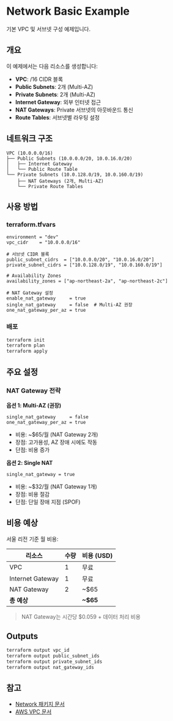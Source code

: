 # Network Basic Example

기본 VPC 및 서브넷 구성 예제입니다.

## 개요

이 예제에서는 다음 리소스를 생성합니다:

- **VPC**: /16 CIDR 블록
- **Public Subnets**: 2개 (Multi-AZ)
- **Private Subnets**: 2개 (Multi-AZ)
- **Internet Gateway**: 외부 인터넷 접근
- **NAT Gateways**: Private 서브넷의 아웃바운드 통신
- **Route Tables**: 서브넷별 라우팅 설정

## 네트워크 구조

```
VPC (10.0.0.0/16)
├── Public Subnets (10.0.0.0/20, 10.0.16.0/20)
│   ├── Internet Gateway
│   └── Public Route Table
└── Private Subnets (10.0.128.0/19, 10.0.160.0/19)
    ├── NAT Gateways (2개, Multi-AZ)
    └── Private Route Tables
```

## 사용 방법

### terraform.tfvars

```hcl
environment = "dev"
vpc_cidr    = "10.0.0.0/16"

# 서브넷 CIDR 블록
public_subnet_cidrs  = ["10.0.0.0/20", "10.0.16.0/20"]
private_subnet_cidrs = ["10.0.128.0/19", "10.0.160.0/19"]

# Availability Zones
availability_zones = ["ap-northeast-2a", "ap-northeast-2c"]

# NAT Gateway 설정
enable_nat_gateway     = true
single_nat_gateway     = false  # Multi-AZ 권장
one_nat_gateway_per_az = true
```

### 배포

```bash
terraform init
terraform plan
terraform apply
```

## 주요 설정

### NAT Gateway 전략

**옵션 1: Multi-AZ (권장)**
```hcl
single_nat_gateway     = false
one_nat_gateway_per_az = true
```
- 비용: ~$65/월 (NAT Gateway 2개)
- 장점: 고가용성, AZ 장애 시에도 작동
- 단점: 비용 증가

**옵션 2: Single NAT**
```hcl
single_nat_gateway = true
```
- 비용: ~$32/월 (NAT Gateway 1개)
- 장점: 비용 절감
- 단점: 단일 장애 지점 (SPOF)

## 비용 예상

서울 리전 기준 월 비용:

| 리소스 | 수량 | 비용 (USD) |
|--------|------|------------|
| VPC | 1 | 무료 |
| Internet Gateway | 1 | 무료 |
| NAT Gateway | 2 | ~$65 |
| **총 예상** | | **~$65** |

> NAT Gateway는 시간당 $0.059 + 데이터 처리 비용

## Outputs

```bash
terraform output vpc_id
terraform output public_subnet_ids
terraform output private_subnet_ids
terraform output nat_gateway_ids
```

## 참고

- [Network 패키지 문서](../../README.md)
- [AWS VPC 문서](https://docs.aws.amazon.com/vpc/)
